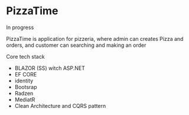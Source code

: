 # PizzaTime
<p>In progress</p>

<p>PizzaTime is application for pizzeria, where admin can creates Pizza and orders, and customer can searching and making an order</p>

<p>Core tech stack</p>
<ul>
<li>BLAZOR (SS) witch ASP.NET </li>
<li>EF CORE</li>
<li>identity</li>
<li>Bootsrap</li>
<li>Radzen</li>
<li>MediatR</li>
<li>Clean Architecture and CQRS pattern</li>
</ul>
